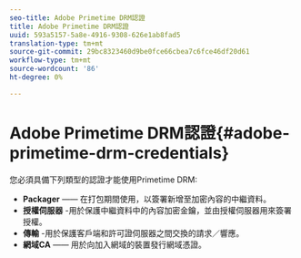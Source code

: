 ```yaml
---
seo-title: Adobe Primetime DRM認證
title: Adobe Primetime DRM認證
uuid: 593a5157-5a8e-4916-9308-626e1ab8fad5
translation-type: tm+mt
source-git-commit: 29bc8323460d9be0fce66cbea7c6fce46df20d61
workflow-type: tm+mt
source-wordcount: '86'
ht-degree: 0%

---
```



# Adobe Primetime DRM認證{#adobe-primetime-drm-credentials}

您必須具備下列類型的認證才能使用Primetime DRM:

* **Packager**  —— 在打包期間使用，以簽署新增至加密內容的中繼資料。
* **授權伺服器** -用於保護中繼資料中的內容加密金鑰，並由授權伺服器用來簽署授權。
* **傳輸** -用於保護客戶端和許可證伺服器之間交換的請求／響應。
* **網域CA**  —— 用於向加入網域的裝置發行網域憑證。

